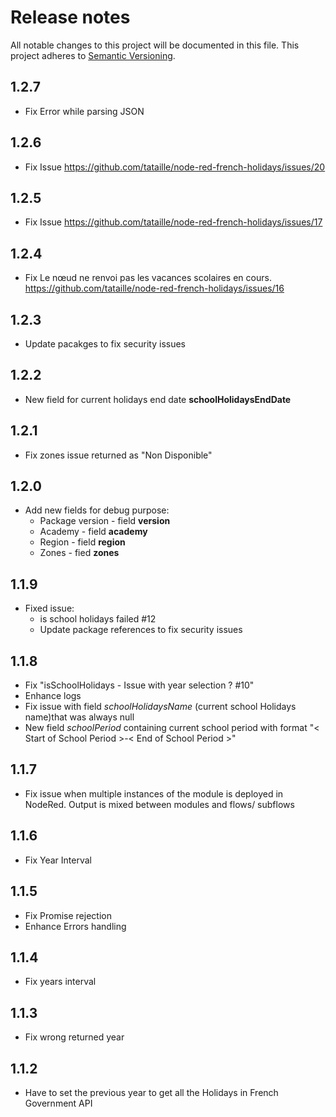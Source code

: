 # Release notes

All notable changes to this project will be documented in this file.
This project adheres to [Semantic Versioning](http://semver.org/).

## 1.2.7

- Fix Error while parsing JSON


## 1.2.6

- Fix Issue https://github.com/tataille/node-red-french-holidays/issues/20

## 1.2.5

- Fix Issue https://github.com/tataille/node-red-french-holidays/issues/17

## 1.2.4

- Fix Le nœud ne renvoi pas les vacances scolaires en cours. https://github.com/tataille/node-red-french-holidays/issues/16

## 1.2.3

- Update pacakges to fix security issues

## 1.2.2

- New field for current holidays end date __schoolHolidaysEndDate__

## 1.2.1

- Fix zones issue returned as "Non Disponible"

## 1.2.0

- Add new fields for debug purpose:
  - Package version - field __version__
  - Academy - field __academy__
  - Region - field __region__
  - Zones - fied __zones__

## 1.1.9

- Fixed issue:
  - is school holidays failed #12
  - Update package references to fix security issues

## 1.1.8

- Fix "isSchoolHolidays - Issue with year selection ? #10"
- Enhance logs
- Fix issue with field _schoolHolidaysName_ (current school Holidays name)that was always null
- New field _schoolPeriod_ containing current school period with format "< Start of School Period >-< End of School Period >"

## 1.1.7

- Fix issue when multiple instances of the module is deployed in NodeRed. Output is mixed between modules and flows/ subflows

## 1.1.6

- Fix Year Interval

## 1.1.5

- Fix Promise rejection
- Enhance Errors handling

## 1.1.4

- Fix years interval

## 1.1.3

- Fix wrong returned year

## 1.1.2

- Have to set the previous year to get all the Holidays in French Government API